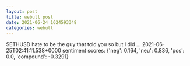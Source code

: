 ```yaml
--- 
layout: post 
title: webull post 
date: 2021-06-24 1624593348 
categories: webull 
--- 
```

$ETHUSD hate to be the guy that told you so but I did ... 	2021-06-25T02:41:11.538+0000
sentiment scores: {'neg': 0.164, 'neu': 0.836, 'pos': 0.0, 'compound': -0.3291}